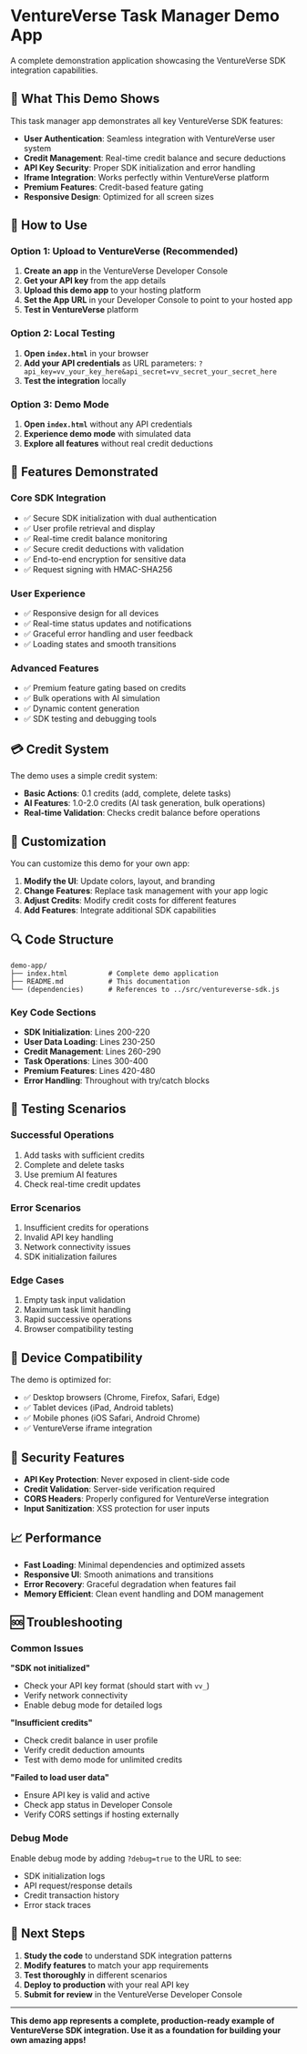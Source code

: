 # VentureVerse Task Manager Demo App

A complete demonstration application showcasing the VentureVerse SDK integration capabilities.

## 🎯 What This Demo Shows

This task manager app demonstrates all key VentureVerse SDK features:

- **User Authentication**: Seamless integration with VentureVerse user system
- **Credit Management**: Real-time credit balance and secure deductions
- **API Key Security**: Proper SDK initialization and error handling
- **Iframe Integration**: Works perfectly within VentureVerse platform
- **Premium Features**: Credit-based feature gating
- **Responsive Design**: Optimized for all screen sizes

## 🚀 How to Use

### Option 1: Upload to VentureVerse (Recommended)

1. **Create an app** in the VentureVerse Developer Console
2. **Get your API key** from the app details
3. **Upload this demo app** to your hosting platform
4. **Set the App URL** in your Developer Console to point to your hosted app
5. **Test in VentureVerse** platform

### Option 2: Local Testing

1. **Open `index.html`** in your browser
2. **Add your API credentials** as URL parameters: `?api_key=vv_your_key_here&api_secret=vv_secret_your_secret_here`
3. **Test the integration** locally

### Option 3: Demo Mode

1. **Open `index.html`** without any API credentials
2. **Experience demo mode** with simulated data
3. **Explore all features** without real credit deductions

## 🔧 Features Demonstrated

### Core SDK Integration
- ✅ Secure SDK initialization with dual authentication
- ✅ User profile retrieval and display
- ✅ Real-time credit balance monitoring
- ✅ Secure credit deductions with validation
- ✅ End-to-end encryption for sensitive data
- ✅ Request signing with HMAC-SHA256

### User Experience
- ✅ Responsive design for all devices
- ✅ Real-time status updates and notifications
- ✅ Graceful error handling and user feedback
- ✅ Loading states and smooth transitions

### Advanced Features
- ✅ Premium feature gating based on credits
- ✅ Bulk operations with AI simulation
- ✅ Dynamic content generation
- ✅ SDK testing and debugging tools

## 💳 Credit System

The demo uses a simple credit system:

- **Basic Actions**: 0.1 credits (add, complete, delete tasks)
- **AI Features**: 1.0-2.0 credits (AI task generation, bulk operations)
- **Real-time Validation**: Checks credit balance before operations

## 🎨 Customization

You can customize this demo for your own app:

1. **Modify the UI**: Update colors, layout, and branding
2. **Change Features**: Replace task management with your app logic
3. **Adjust Credits**: Modify credit costs for different features
4. **Add Features**: Integrate additional SDK capabilities

## 🔍 Code Structure

```
demo-app/
├── index.html          # Complete demo application
├── README.md           # This documentation
└── (dependencies)      # References to ../src/ventureverse-sdk.js
```

### Key Code Sections

- **SDK Initialization**: Lines 200-220
- **User Data Loading**: Lines 230-250
- **Credit Management**: Lines 260-290
- **Task Operations**: Lines 300-400
- **Premium Features**: Lines 420-480
- **Error Handling**: Throughout with try/catch blocks

## 🧪 Testing Scenarios

### Successful Operations
1. Add tasks with sufficient credits
2. Complete and delete tasks
3. Use premium AI features
4. Check real-time credit updates

### Error Scenarios
1. Insufficient credits for operations
2. Invalid API key handling
3. Network connectivity issues
4. SDK initialization failures

### Edge Cases
1. Empty task input validation
2. Maximum task limit handling
3. Rapid successive operations
4. Browser compatibility testing

## 📱 Device Compatibility

The demo is optimized for:
- ✅ Desktop browsers (Chrome, Firefox, Safari, Edge)
- ✅ Tablet devices (iPad, Android tablets)
- ✅ Mobile phones (iOS Safari, Android Chrome)
- ✅ VentureVerse iframe integration

## 🔐 Security Features

- **API Key Protection**: Never exposed in client-side code
- **Credit Validation**: Server-side verification required
- **CORS Headers**: Properly configured for VentureVerse integration
- **Input Sanitization**: XSS protection for user inputs

## 📈 Performance

- **Fast Loading**: Minimal dependencies and optimized assets
- **Responsive UI**: Smooth animations and transitions
- **Error Recovery**: Graceful degradation when features fail
- **Memory Efficient**: Clean event handling and DOM management

## 🆘 Troubleshooting

### Common Issues

**"SDK not initialized"**
- Check your API key format (should start with `vv_`)
- Verify network connectivity
- Enable debug mode for detailed logs

**"Insufficient credits"**
- Check credit balance in user profile
- Verify credit deduction amounts
- Test with demo mode for unlimited credits

**"Failed to load user data"**
- Ensure API key is valid and active
- Check app status in Developer Console
- Verify CORS settings if hosting externally

### Debug Mode

Enable debug mode by adding `?debug=true` to the URL to see:
- SDK initialization logs
- API request/response details
- Credit transaction history
- Error stack traces

## 🎯 Next Steps

1. **Study the code** to understand SDK integration patterns
2. **Modify features** to match your app requirements
3. **Test thoroughly** in different scenarios
4. **Deploy to production** with your real API key
5. **Submit for review** in the VentureVerse Developer Console

---

**This demo app represents a complete, production-ready example of VentureVerse SDK integration. Use it as a foundation for building your own amazing apps!**